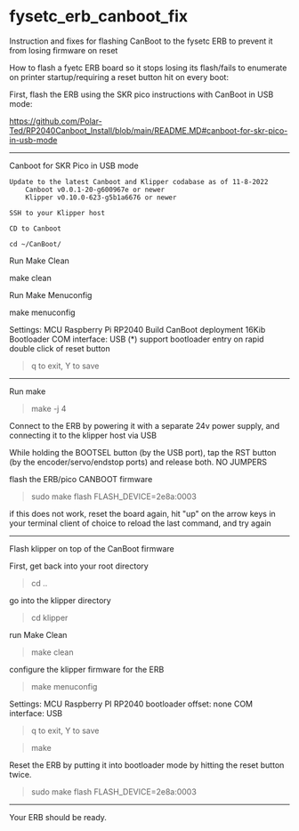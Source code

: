 # fysetc_erb_canboot_fix
Instruction and fixes for flashing CanBoot to the fysetc ERB to prevent it from losing firmware on reset


How to flash a fyetc ERB board so it stops losing its flash/fails to enumerate on printer startup/requiring a reset button hit on every boot:

First, flash the ERB using the SKR pico instructions with CanBoot in USB mode:

https://github.com/Polar-Ted/RP2040Canboot_Install/blob/main/README.MD#canboot-for-skr-pico-in-usb-mode

--------------------------------------------

Canboot for SKR Pico in USB mode

    Update to the latest Canboot and Klipper codabase as of 11-8-2022
        Canboot v0.0.1-20-g600967e or newer
        Klipper v0.10.0-623-g5b1a6676 or newer

    SSH to your Klipper host

    CD to Canboot

    cd ~/CanBoot/

Run Make Clean

make clean

Run Make Menuconfig

make menuconfig

Settings:
	MCU Raspberry Pi RP2040
	Build CanBoot deployment 16Kib Bootloader
	COM interface: USB
	(*) support bootloader entry on rapid double click of reset button

> q to exit, Y to save

--------------------------------------------

Run make

> make -j 4

Connect to the ERB by powering it with a separate 24v power supply, and connecting it to the klipper host via USB

While holding the BOOTSEL button (by the USB port), tap the RST button (by the encoder/servo/endstop ports) and release both.  NO JUMPERS

flash the ERB/pico CANBOOT firmware

> sudo make flash FLASH_DEVICE=2e8a:0003

if this does not work, reset the board again, hit "up" on the arrow keys in your terminal client of choice to reload the last command, and try again


--------------------------------------------

Flash klipper on top of the CanBoot firmware

First, get back into your root directory

> cd ..

go into the klipper directory

> cd klipper

run Make Clean

> make clean

configure the klipper firmware for the ERB

> make menuconfig

Settings: 
	MCU Raspberry PI RP2040
	bootloader offset: none
	COM interface: USB

> q to exit, Y to save

> make

Reset the ERB by putting it into bootloader mode by hitting the reset button twice.

> sudo make flash FLASH_DEVICE=2e8a:0003

--------------------------------------------

Your ERB should be ready.
